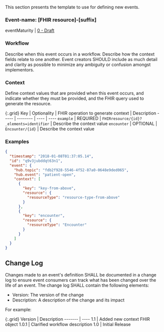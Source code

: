 This section presents the template to use for defining new events. 

### Event-name: [FHIR resource]-[suffix]

eventMaturity | [0 - Draft](3-1-2-eventmaturitymodel.html)

### Workflow

Describe when this event occurs in a workflow. Describe how the context fields relate to one another. Event creators SHOULD include as much detail and clarity as possible to minimize any ambiguity or confusion amongst implementors.

### Context

Define context values that are provided when this event occurs, and indicate whether they must be provided, and the FHIR query used to generate the resource.

{:.grid}
Key | Optionality | FHIR operation to generate context | Description
----- | -------- | ---- | ---- 
`example` | REQUIRED | `FHIRresource/{id}?_elements=identifier` | Describe the context value
`encounter` | OPTIONAL | `Encounter/{id}` | Describe the context value

### Examples

```json
{
  "timestamp": "2018-01-08T01:37:05.14",
  "id": "q9v3jubddqt63n1",
  "event": {
    "hub.topic": "fdb2f928-5546-4f52-87a0-0648e9ded065",
    "hub.event": "patient-open",
    "context": [
      {
        "key": "key-from-above",
        "resource": {
          "resourceType": "resource-type-from-above"
        }
      },
      {
        "key": "encounter",
        "resource": {
          "resourceType": "Encounter"
        } 
      }
    ]
  }
}
```

## Change Log

Changes made to an event's definition SHALL be documented in a change log to ensure event consumers can track what has been changed over the life of an event. The change log SHALL contain the following elements:

- Version: The version of the change
- Description: A description of the change and its impact

For example:

{:.grid}
Version | Description
------- | ----
1.1     | Added new context FHIR object
1.0.1   | Clarified workflow description
1.0     | Initial Release
